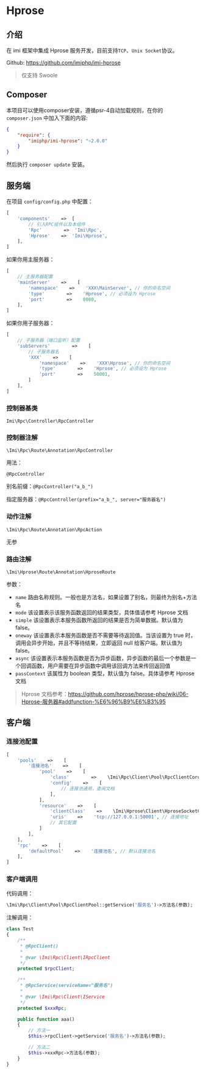 # Hprose

## 介绍

在 imi 框架中集成 Hprose 服务开发，目前支持`TCP`、`Unix Socket`协议。

Github: <https://github.com/imiphp/imi-hprose>

> 仅支持 Swoole

## Composer

本项目可以使用composer安装，遵循psr-4自动加载规则，在你的 `composer.json` 中加入下面的内容:

```json
{
    "require": {
        "imiphp/imi-hprose": "~2.0.0"
    }
}
```

然后执行 `composer update` 安装。

## 服务端

在项目 `config/config.php` 中配置：

```php
[
    'components'    =>  [
        // 引入RPC组件以及本组件
        'Rpc'        =>  'Imi\Rpc',
        'Hprose'    =>  'Imi\Hprose',
    ],
]
```

如果你用主服务器：

```php
[
    // 主服务器配置
    'mainServer'    =>    [
        'namespace'    =>    'XXX\MainServer', // 你的命名空间
        'type'        =>    'Hprose', // 必须设为 Hprose
        'port'        =>    8080,
    ],
]
```

如果你用子服务器：

```php
[
    // 子服务器（端口监听）配置
    'subServers'        =>    [
        // 子服务器名
        'XXX'    =>    [
            'namespace'    =>    'XXX\Hprose', // 你的命名空间
            'type'        =>    'Hprose', // 必须设为 Hprose
            'port'        =>    50001,
        ]
    ],
]
```

### 控制器基类

`Imi\Rpc\Controller\RpcController`

### 控制器注解

`\Imi\Rpc\Route\Annotation\RpcController`

用法：

`@RpcController`

别名前缀：`@RpcController("a_b_")`

指定服务器：`@RpcController(prefix="a_b_", server="服务器名")`

### 动作注解

`\Imi\Rpc\Route\Annotation\RpcAction`

无参

### 路由注解

`\Imi\Hprose\Route\Annotation\HproseRoute`

参数：

- `name` 路由名称规则。一般也是方法名，如果设置了别名，则最终为别名+方法名
- `mode` 该设置表示该服务函数返回的结果类型，具体值请参考 Hprose 文档
- `simple` 该设置表示本服务函数所返回的结果是否为简单数据。默认值为 false。
- `oneway` 该设置表示本服务函数是否不需要等待返回值。当该设置为 true 时，调用会异步开始，并且不等待结果，立即返回 null 给客户端。默认值为 false。
- `async` 该设置表示本服务函数是否为异步函数，异步函数的最后一个参数是一个回调函数，用户需要在异步函数中调用该回调方法来传回返回值
- `passContext` 该属性为 boolean 类型，默认值为 false。具体请参考 Hprose 文档

> Hprose 文档参考：<https://github.com/hprose/hprose-php/wiki/06-Hprose-服务器#addfunction-%E6%96%B9%E6%B3%95>

## 客户端

### 连接池配置

```php
[
    'pools'    =>    [
        '连接池名'    =>    [
            'pool'    =>    [
                'class'        =>    \Imi\Rpc\Client\Pool\RpcClientCoroutinePool::class,
                'config'    =>    [
                    // 连接池通用，查阅文档
                ],
            ],
            'resource'    =>    [
                'clientClass'    =>    \Imi\Hprose\Client\HproseSocketClient::class,
                'uris'    =>    'tcp://127.0.0.1:50001', // 连接地址
                // 其它配置
            ]
        ],
    ],
    'rpc'    =>    [
        'defaultPool'    =>    '连接池名', // 默认连接池名
    ],
]
```

### 客户端调用

代码调用：

```php
\Imi\Rpc\Client\Pool\RpcClientPool::getService('服务名')->方法名(参数);
```

注解调用：

```php
class Test
{
    /**
     * @RpcClient()
     *
     * @var \Imi\Rpc\Client\IRpcClient
     */
    protected $rpcClient;

    /**
     * @RpcService(serviceName="服务名")
     *
     * @var \Imi\Rpc\Client\IService
     */
    protected $xxxRpc;

    public function aaa()
    {
        // 方法一
        $this->rpcClient->getService('服务名')->方法名(参数);

        // 方法二
        $this->xxxRpc->方法名(参数);
    }
}
```
